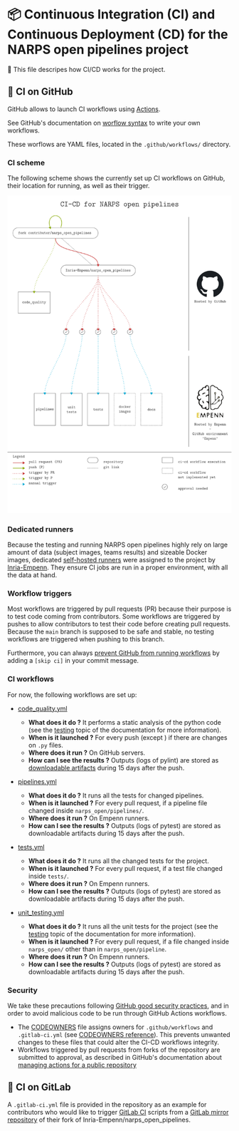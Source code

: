 # :package: Continuous Integration (CI) and Continuous Deployment (CD) for the NARPS open pipelines project

:mega: This file descripes how CI/CD works for the project.

## :octopus: CI on GitHub

GitHub allows to launch CI workflows using [Actions](https://docs.github.com/en/actions).

See GitHub's documentation on [worflow syntax](https://docs.github.com/en/actions/using-workflows/workflow-syntax-for-github-actions) to write your own workflows.

These worflows are YAML files, located in the `.github/workflows/` directory.

### CI scheme

The following scheme shows the currently set up CI workflows on GitHub, their location for running, as well as their trigger.

![Scheme of CI for NARPS open pipelines](/docs/assets/ci-scheme.svg)

### Dedicated runners

Because the testing and running NARPS open pipelines highly rely on large amount of data (subject images, teams results) and sizeable Docker images, dedicated [self-hosted runners](https://docs.github.com/en/actions/hosting-your-own-runners/about-self-hosted-runners) were assigned to the project by [Inria-Empenn](https://github.com/Inria-Empenn). They ensure CI jobs are run in a proper environment, with all the data at hand.

### Workflow triggers

Most workflows are triggered by pull requests (PR) because their purpose is to test code coming from contributors.
Some workflows are triggered by pushes to allow contributors to test their code before creating pull requests.
Because the `main` branch is supposed to be safe and stable, no testing workflows are triggered when pushing to this branch.

Furthermore, you can always [prevent GitHub from running workflows](https://docs.github.com/en/actions/managing-workflow-runs/skipping-workflow-runs) by adding a `[skip ci]` in your commit message.

### CI workflows

For now, the following workflows are set up:

* [code_quality.yml](/.github/workflows/code_quality.yml)
	* **What does it do ?** It performs a static analysis of the python code (see the [testing](/docs/testing.md) topic of the documentation for more information).
	* **When is it launched ?** For every push (except ) if there are changes on `.py` files.
	* **Where does it run ?** On GitHub servers.
	* **How can I see the results ?** Outputs (logs of pylint) are stored as [downloadable artifacts](https://docs.github.com/en/actions/managing-workflow-runs/downloading-workflow-artifacts) during 15 days after the push.

* [pipelines.yml](/.github/workflows/pipelines.yml)
	* **What does it do ?** It runs all the tests for changed pipelines.
	* **When is it launched ?** For every pull request, if a pipeline file changed inside `narps_open/pipelines/`.
	* **Where does it run ?** On Empenn runners.
	* **How can I see the results ?** Outputs (logs of pytest) are stored as downloadable artifacts during 15 days after the push.

* [tests.yml](/.github/workflows/tests.yml)
	* **What does it do ?** It runs all the changed tests for the project.
	* **When is it launched ?** For every pull request, if a test file changed inside `tests/`.
	* **Where does it run ?** On Empenn runners.
	* **How can I see the results ?** Outputs (logs of pytest) are stored as downloadable artifacts during 15 days after the push.

* [unit_testing.yml](/.github/workflows/unit_testing.yml)
	* **What does it do ?** It runs all the unit tests for the project (see the [testing](/docs/testing.md) topic of the documentation for more information).
	* **When is it launched ?** For every pull request, if a file changed inside `narps_open/` other than in `narps_open/pipeline`.
	* **Where does it run ?** On Empenn runners.
	* **How can I see the results ?** Outputs (logs of pytest) are stored as downloadable artifacts during 15 days after the push.

### Security

We take these precautions following [GitHub good security practices](https://docs.github.com/en/actions/security-guides/security-hardening-for-github-actions), and in order to avoid malicious code to be run through GitHub Actions workflows.

- The [CODEOWNERS](/.github/CODEOWNERS) file assigns owners for `.github/workflows` and `.gitlab-ci.yml` (see [CODEOWNERS reference](https://docs.github.com/en/repositories/managing-your-repositorys-settings-and-features/customizing-your-repository/about-code-owners)). This prevents unwanted changes to these files that could alter the CI-CD workflows integrity.
- Workflows triggered by pull requests from forks of the repository are submitted to approval, as described in GitHub's documentation about [managing actions for a public repository](https://docs.github.com/en/repositories/managing-your-repositorys-settings-and-features/enabling-features-for-your-repository/managing-github-actions-settings-for-a-repository#controlling-changes-from-forks-to-workflows-in-public-repositories)

## :fox_face: CI on GitLab

A `.gitlab-ci.yml` file is provided in the repository as an example for contributors who would like to trigger [GitLab CI](https://docs.gitlab.com/ee/ci/) scripts from a [GitLab mirror repository](https://docs.gitlab.com/ee/user/project/repository/mirror/) of their fork of Inria-Empenn/narps_open_pipelines.
